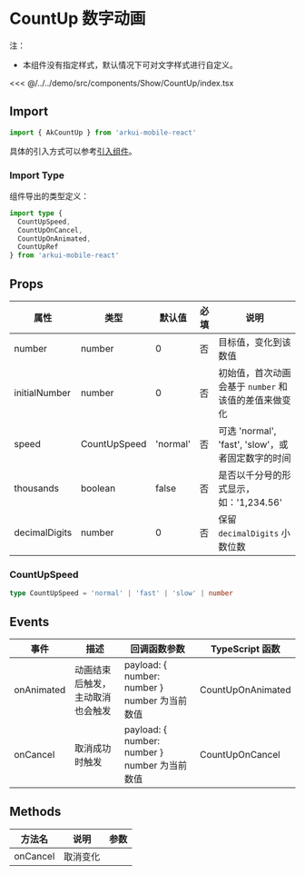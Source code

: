 # CountUp 数字动画

注：

- 本组件没有指定样式，默认情况下可对文字样式进行自定义。

<CodeDemo name="CountUp">

<<< @/../../demo/src/components/Show/CountUp/index.tsx

</CodeDemo>

## Import

```js
import { AkCountUp } from 'arkui-mobile-react'
```

具体的引入方式可以参考[引入组件](../guide/import.md)。

### Import Type

组件导出的类型定义：

```ts
import type {
  CountUpSpeed,
  CountUpOnCancel,
  CountUpOnAnimated,
  CountUpRef
} from 'arkui-mobile-react'
```

## Props

| 属性          | 类型         | 默认值   | 必填 | 说明                                                 |
| ------------- | ------------ | -------- | ---- | ---------------------------------------------------- |
| number        | number       | 0        | 否   | 目标值，变化到该数值                                 |
| initialNumber | number       | 0        | 否   | 初始值，首次动画会基于 `number` 和该值的差值来做变化 |
| speed         | CountUpSpeed | 'normal' | 否   | 可选 'normal', 'fast', 'slow'，或者固定数字的时间    |
| thousands     | boolean      | false    | 否   | 是否以千分号的形式显示，如：'1,234.56'               |
| decimalDigits | number       | 0        | 否   | 保留 `decimalDigits` 小数位数                        |

### CountUpSpeed

```ts
type CountUpSpeed = 'normal' | 'fast' | 'slow' | number
```

## Events

| 事件       | 描述                             | 回调函数参数                                  | TypeScript 函数   |
| ---------- | -------------------------------- | --------------------------------------------- | ----------------- |
| onAnimated | 动画结束后触发，主动取消也会触发 | payload: { number: number } number 为当前数值 | CountUpOnAnimated |
| onCancel   | 取消成功时触发                   | payload: { number: number } number 为当前数值 | CountUpOnCancel   |

## Methods

| 方法名   | 说明     | 参数 |
| -------- | -------- | ---- |
| onCancel | 取消变化 |      |
